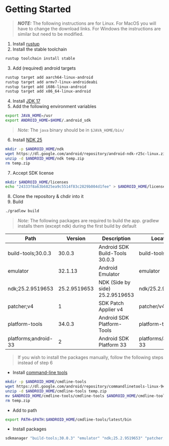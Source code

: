 # Getting Started

> **_NOTE:_** The following instructions are for Linux.
> For MacOS you will have to change the download links.
> For Windows the instructions are similar but need to be modified.

1. Install [rustup](https://rustup.rs)
2. Install the stable toolchain
```sh
rustup toolchain install stable
```
3. Add (required) android targets
```sh
rustup target add aarch64-linux-android
rustup target add armv7-linux-androideabi
rustup target add i686-linux-android
rustup target add x86_64-linux-android
```
4. Install [JDK 17](https://www.oracle.com/java/technologies/javase/jdk17-archive-downloads.html)
5. Add the following environment variables
```sh
export JAVA_HOME=/usr
export ANDROID_HOME=$HOME/.android_sdk
```
> *Note:* The `java` binary should be in `$JAVA_HOME/bin/`
6. Install [NDK 25](https://developer.android.com/ndk/downloads)
```sh
mkdir -p $ANDROID_HOME/ndk
wget https://dl.google.com/android/repository/android-ndk-r25c-linux.zip -O temp.zip
unzip -d $ANDROID_HOME/ndk temp.zip
rm temp.zip
```
7. Accept SDK license
```sh
mkdir $ANDROID_HOME/licenses
echo "24333f8a63b6825ea9c5514f83c2829b004d1fee" > $ANDROID_HOME/licenses/android-sdk-license
```
8. Clone the repository & chdir into it
9. Build
```sh
./gradlew build
```

> *Note:* The following packages are required to build the app. gradlew installs them (except ndk) during the first build by default

| Path                 | Version      | Description                     | Location             |
| -------------------- | ------------ | ------------------------------- | -------------------- |
| build-tools;30.0.3   | 30.0.3       | Android SDK Build-Tools 30.0.3  | build-tools/30.0.3   |
| emulator             | 32.1.13      | Android Emulator                | emulator             |
| ndk;25.2.9519653     | 25.2.9519653 | NDK (Side by side) 25.2.9519653 | ndk/25.2.9519653     |
| patcher;v4           | 1            | SDK Patch Applier v4            | patcher/v4           |
| platform-tools       | 34.0.3       | Android SDK Platform-Tools      | platform-tools       |
| platforms;android-33 | 2            | Android SDK Platform 33         | platforms/android-33 |

> If you wish to install the packages manually, follow the following steps instead of step 6

- Install [command-line tools](https://developer.android.com/studio)
```sh
mkdir -p $ANDROID_HOME/cmdline-tools
wget https://dl.google.com/android/repository/commandlinetools-linux-9477386_latest.zip -O temp.zip
unzip -d $ANDROID_HOME/cmdline-tools temp.zip
mv $ANDROID_HOME/cmdline-tools/cmdline-tools $ANDROID_HOME/cmdline-tools/latest 
rm temp.zip
```
- Add to path
```sh
export PATH=$PATH:$ANDROID_HOME/cmdline-tools/latest/bin
```
- Install packages
```sh
sdkmanager "build-tools;30.0.3" "emulator" "ndk;25.2.9519653" "patcher;v4" "platform-tools" "platforms;android-33"
```
